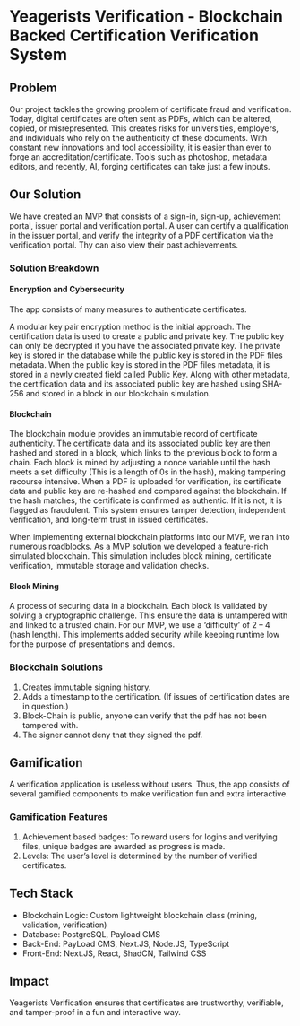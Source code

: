 <!-- REVIEWED -->

# Yeagerists Verification - Blockchain Backed Certification Verification System

## Problem

Our project tackles the growing problem of certificate fraud and verification. Today, digital certificates are often sent as PDFs, which can be altered, copied, or misrepresented. This creates risks for universities, employers, and individuals who rely on the authenticity of these documents. With constant new innovations and tool accessibility, it is easier than ever to forge an accreditation/certificate. Tools such as photoshop, metadata editors, and recently, AI, forging certificates can take just a few inputs.

## Our Solution

We have created an MVP that consists of a sign-in, sign-up, achievement portal, issuer portal and verification portal. A user can certify a qualification in the issuer portal, and verify the integrity of a PDF certification via the verification portal. Thy can also view their past achievements.

### Solution Breakdown

#### Encryption and Cybersecurity

The app consists of many measures to authenticate certificates.

A modular key pair encryption method is the initial approach. The certification data is used to create a public and private key. The public key can only be decrypted if you have the associated private key. The private key is stored in the database while the public key is stored in the PDF files metadata. When the public key is stored in the PDF files metadata, it is stored in a newly created field called Public Key. Along with other metadata, the certification data and its associated public key are hashed using SHA-256 and stored in a block in our blockchain simulation.

#### Blockchain

The blockchain module provides an immutable record of certificate authenticity. The certificate data and its associated public key are then hashed and stored in a block, which links to the previous block to form a chain. Each block is mined by adjusting a nonce variable until the hash meets a set difficulty (This is a length of 0s in the hash), making tampering recourse intensive. When a PDF is uploaded for verification, its certificate data and public key are re-hashed and compared against the blockchain. If the hash matches, the certificate is confirmed as authentic. If it is not, it is flagged as fraudulent. This system ensures tamper detection, independent verification, and long-term trust in issued certificates.

When implementing external blockchain platforms into our MVP, we ran into numerous roadblocks. As a MVP solution we developed a feature-rich simulated blockchain. This simulation includes block mining, certificate verification, immutable storage and validation checks.

#### Block Mining

A process of securing data in a blockchain. Each block is validated by solving a cryptographic challenge. This ensure the data is untampered with and linked to a trusted chain. For our MVP, we use a ‘difficulty’ of 2 – 4 (hash length). This implements added security while keeping runtime low for the purpose of presentations and demos.

### Blockchain Solutions

1. Creates immutable signing history.
2. Adds a timestamp to the certification. (If issues of certification dates are in question.)
3. Block-Chain is public, anyone can verify that the pdf has not been tampered with.
4. The signer cannot deny that they signed the pdf.

## Gamification

A verification application is useless without users. Thus, the app consists of several gamified components to make verification fun and extra interactive.

### Gamification Features

1. Achievement based badges: To reward users for logins and verifying files, unique badges are awarded as progress is made.
2. Levels: The user’s level is determined by the number of verified certificates.

## Tech Stack

- Blockchain Logic: Custom lightweight blockchain class (mining, validation, verification)
- Database: PostgreSQL, Payload CMS
- Back-End: PayLoad CMS, Next.JS, Node.JS, TypeScript
- Front-End: Next.JS, React, ShadCN, Tailwind CSS

## Impact

Yeagerists Verification ensures that certificates are trustworthy, verifiable, and tamper-proof in a fun and interactive way.
